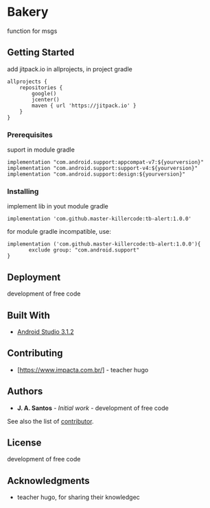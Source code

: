 # Bakery 

function for msgs

## Getting Started

add jitpack.io in allprojects, in project gradle

    allprojects {
        repositories {
            google()
            jcenter()
            maven { url 'https://jitpack.io' }
        }
    }

### Prerequisites

  suport in module gradle

    implementation "com.android.support:appcompat-v7:${yourversion}"
    implementation "com.android.support:support-v4:${yourversion}"
    implementation "com.android.support:design:${yourversion}"
  

### Installing

 implement lib in yout module gradle
 
    implementation 'com.github.master-killercode:tb-alert:1.0.0'

 for module gradle incompatible, use:

    implementation ('com.github.master-killercode:tb-alert:1.0.0'){
           exclude group: "com.android.support"
    }

## Deployment

 development of free code

## Built With

* [Android Studio 3.1.2](https://developer.android.com/studio/) 

## Contributing

* [https://www.impacta.com.br/] - teacher hugo

## Authors

* **J. A. Santos** - *Initial work* - development of free code

See also the list of [contributor](https://github.com/master-killercode).

## License
 development of free code

## Acknowledgments

* teacher hugo, for sharing their knowledgec

